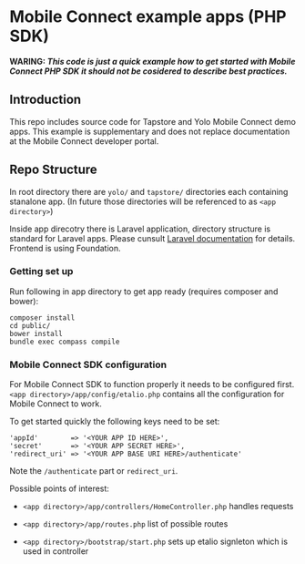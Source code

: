 # Mobile Connect example apps (PHP SDK)

**WARING: *This code is just a quick example how to get started with Mobile Connect PHP SDK it should not be cosidered to describe best practices.***

## Introduction
This repo includes source code for Tapstore and Yolo Mobile Connect demo apps. This example is supplementary and does not replace documentation at the Mobile Connect developer portal.

## Repo Structure
In root directory there are ```yolo/``` and ```tapstore/``` directories each containing stanalone app. (In future those directories will be referenced to as ```<app directory>```)

Inside app direcotry there is Laravel application, directory structure is standard for Laravel apps. Please cunsult [Laravel documentation](http://laravel.com/docs/5.1) for details. Frontend is using Foundation.

### Getting set up
Run following in app directory to get app ready (requires composer and bower):

	composer install
	cd public/
	bower install
	bundle exec compass compile

### Mobile Connect SDK configuration
For Mobile Connect SDK to function properly it needs to be configured first. ```<app directory>/app/config/etalio.php``` contains all the configuration for Mobile Connect to work.

To get started quickly the following keys need to be set:

	'appId'        => '<YOUR APP ID HERE>',
	'secret'       => '<YOUR APP SECRET HERE>',
	'redirect_uri' => '<YOUR APP BASE URI HERE>/authenticate'

Note the ```/authenticate``` part or ```redirect_uri```. 

Possible points of interest:


- ```<app directory>/app/controllers/HomeController.php``` 
	handles requests

- ```<app directory>/app/routes.php``` 
	list of possible routes

- ```<app directory>/bootstrap/start.php```
	sets up etalio signleton which is used in controller
